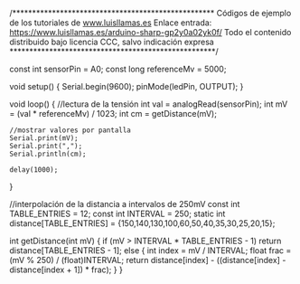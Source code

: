 /***************************************************
Códigos de ejemplo de los tutoriales de www.luisllamas.es
Enlace entrada: https://www.luisllamas.es/arduino-sharp-gp2y0a02yk0f/
Todo el contenido distribuido bajo licencia CCC, salvo indicación expresa
****************************************************/

const int sensorPin = A0;
const long referenceMv = 5000;

void setup() {
	Serial.begin(9600);
	pinMode(ledPin, OUTPUT);
}

void loop() {
	//lectura de la tensión
	int val = analogRead(sensorPin);
	int mV = (val * referenceMv) / 1023;
	int cm = getDistance(mV);

	
	//mostrar valores por pantalla
	Serial.print(mV);
	Serial.print(",");
	Serial.println(cm);

	delay(1000);
}

//interpolación de la distancia a intervalos de 250mV
const int TABLE_ENTRIES = 12;
const int INTERVAL  = 250;
static int distance[TABLE_ENTRIES] = {150,140,130,100,60,50,40,35,30,25,20,15};

int getDistance(int mV) {
	if (mV > INTERVAL * TABLE_ENTRIES - 1)      return distance[TABLE_ENTRIES - 1];
	else {
		int index = mV / INTERVAL;
		float frac = (mV % 250) / (float)INTERVAL;
		return distance[index] - ((distance[index] - distance[index + 1]) * frac);
	}
}